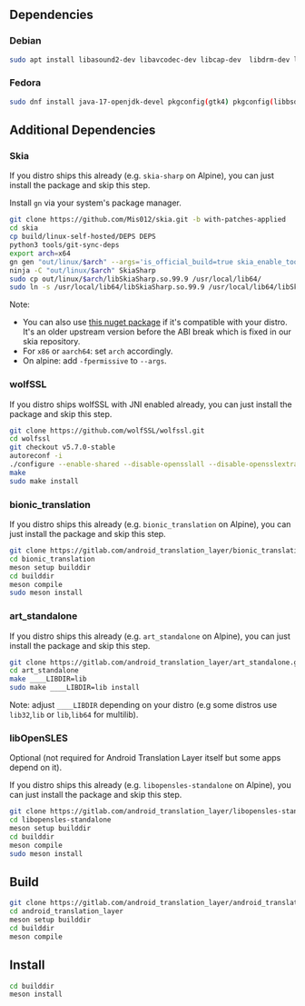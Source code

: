 ## Dependencies
### Debian
```sh
sudo apt install libasound2-dev libavcodec-dev libcap-dev  libdrm-dev libglib2.0-dev libgtk-4-dev libgudev-1.0-dev libopenxr-dev libportal-dev libsqlite3-dev
```

### Fedora
```sh
sudo dnf install java-17-openjdk-devel pkgconfig(gtk4) pkgconfig(libbsd) pkgconfig(libportal) pkgconfig(sqlite3) pkgconfig(libwebp) pkgconfig(liblz4) pkgconfig(openxr)
```

## Additional Dependencies
### Skia
If you distro ships this already (e.g. `skia-sharp` on Alpine), you can just install the package and skip this step.

Install `gn` via your system's package manager.
```sh
git clone https://github.com/Mis012/skia.git -b with-patches-applied
cd skia
cp build/linux-self-hosted/DEPS DEPS
python3 tools/git-sync-deps
export arch=x64
gn gen "out/linux/$arch" --args='is_official_build=true skia_enable_tools=false target_os="linux" target_cpu="$arch" skia_use_icu=false skia_use_sfntly=false skia_use_piex=true skia_use_system_harfbuzz=true skia_use_system_expat=true skia_use_system_freetype2=true skia_use_system_libjpeg_turbo=true skia_use_system_libpng=true skia_use_system_libwebp=true skia_use_system_zlib=true skia_enable_gpu=true extra_cflags=[ "-DSKIA_C_DLL" ] linux_soname_version="99.9"'
ninja -C "out/linux/$arch" SkiaSharp
sudo cp out/linux/$arch/libSkiaSharp.so.99.9 /usr/local/lib64/
sudo ln -s /usr/local/lib64/libSkiaSharp.so.99.9 /usr/local/lib64/libSkiaSharp.so
```
Note:
- You can also use [this nuget package](https://www.nuget.org/api/v2/package/SkiaSharp.NativeAssets.Linux/2.88.5) if it's compatible with your distro. It's an older upstream version before the ABI break which is fixed in our skia repository.
- For `x86` or `aarch64`: set `arch` accordingly.
- On alpine: add `-fpermissive` to `--args`.

### wolfSSL
If you distro ships wolfSSL with JNI enabled already, you can just install the package and skip this step.
```sh
git clone https://github.com/wolfSSL/wolfssl.git
cd wolfssl
git checkout v5.7.0-stable
autoreconf -i
./configure --enable-shared --disable-opensslall --disable-opensslextra --enable-aescbc-length-checks --enable-curve25519 --enable-ed25519 --enable-ed25519-stream --enable-oldtls --enable-base64encode --enable-tlsx --enable-scrypt --disable-examples --enable-crl --with-rsa --enable-certs --enable-session-certs --enable-encrypted-keys --enable-cert-gen --enable-cert-ext --enable-clr-monitor --enable-jni
make
sudo make install
```

### bionic_translation
If you distro ships this already (e.g. `bionic_translation` on Alpine), you can just install the package and skip this step.
```sh
git clone https://gitlab.com/android_translation_layer/bionic_translation.git
cd bionic_translation
meson setup builddir
cd builddir
meson compile
sudo meson install
```

### art_standalone
If you distro ships this already (e.g. `art_standalone` on Alpine), you can just install the package and skip this step.
```sh
git clone https://gitlab.com/android_translation_layer/art_standalone.git
cd art_standalone
make ____LIBDIR=lib
sudo make ____LIBDIR=lib install
```
Note: adjust `____LIBDIR` depending on your distro (e.g some distros use `lib32`,`lib` or `lib`,`lib64` for multilib).

### libOpenSLES
Optional (not required for Android Translation Layer itself but some apps depend on it).

If you distro ships this already (e.g. `libopensles-standalone` on Alpine), you can just install the package and skip this step.
```sh
git clone https://gitlab.com/android_translation_layer/libopensles-standalone.git
cd libopensles-standalone
meson setup builddir
cd builddir
meson compile
sudo meson install
```

## Build
```sh
git clone https://gitlab.com/android_translation_layer/android_translation_layer.git
cd android_translation_layer
meson setup builddir
cd builddir
meson compile
```

## Install
```sh
cd builddir
meson install
```
